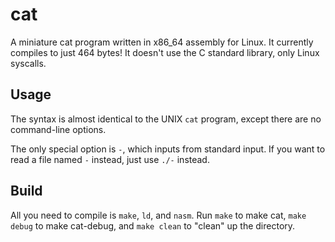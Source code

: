 # cat
A miniature cat program written in x86_64 assembly for Linux. It currently compiles to just 464 bytes!
It doesn't use the C standard library, only Linux syscalls.

## Usage
The syntax is almost identical to the UNIX `cat` program, except there are no command-line options.

The only special option is `-`, which inputs from standard input.
If you want to read a file named `-` instead, just use `./-` instead.

## Build
All you need to compile is `make`, `ld`, and `nasm`.
Run `make` to make cat, `make debug` to make cat-debug, and `make clean` to "clean" up the directory.
